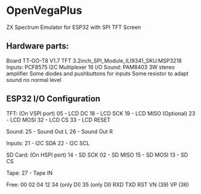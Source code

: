 # OpenVegaPlus
ZX Spectrum Emulator for ESP32 with SPI TFT Screen

## Hardware parts:
Board TT-GO-T8 V1.7
TFT 3.2inch_SPI_Module_ILI9341_SKU:MSP3218
Inputs: PCF8575 I2C Multiplexer 16 I/O
Sound: PAM8403 3W stereo amplifier
Some diodes and pushbuttons for inputs
Some resistor to adapt sound no normal level

## ESP32 I/O Configuration
TFT: (On VSPI port)
05 - LCD DC
18 - LCD SCK
19 - LCD MISO (Optional)
23 - LCD MOSI
32 - LCD CS
33 - LCD RESET

Sound:
25 - Sound Out L
26 - Sound Out R

Inputs:
21 - I2C SDA 
22 - I2C SCL 

SD Card: (On HSPI port)
14 - SD SCK
02 - SD MISO
15 - SD MOSI
13 - SD CS

Tape:
27 - Tape IN

Free:
00
02
04
12
34 (only DI)
35 (only DI)
RXD
TXD
RST
VN (39)
VP (36)
 
